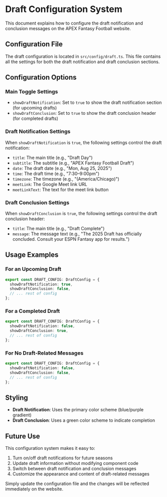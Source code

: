 # Draft Configuration System

This document explains how to configure the draft notification and conclusion messages on the APEX Fantasy Football website.

## Configuration File

The draft configuration is located in `src/config/draft.ts`. This file contains all the settings for both the draft notification and draft conclusion sections.

## Configuration Options

### Main Toggle Settings

- `showDraftNotification`: Set to `true` to show the draft notification section (for upcoming drafts)
- `showDraftConclusion`: Set to `true` to show the draft conclusion header (for completed drafts)

### Draft Notification Settings

When `showDraftNotification` is `true`, the following settings control the draft notification:

- `title`: The main title (e.g., "Draft Day")
- `subtitle`: The subtitle (e.g., "APEX Fantasy Football Draft")
- `date`: The draft date (e.g., "Mon, Aug 25, 2025")
- `time`: The draft time (e.g., "7:30–9:00pm")
- `timezone`: The timezone (e.g., "(America/Chicago)")
- `meetLink`: The Google Meet link URL
- `meetLinkText`: The text for the meet link button

### Draft Conclusion Settings

When `showDraftConclusion` is `true`, the following settings control the draft conclusion header:

- `title`: The main title (e.g., "Draft Complete")
- `message`: The message text (e.g., "The 2025 Draft has officially concluded. Consult your ESPN Fantasy app for results.")

## Usage Examples

### For an Upcoming Draft

```typescript
export const DRAFT_CONFIG: DraftConfig = {
  showDraftNotification: true,
  showDraftConclusion: false,
  // ... rest of config
};
```

### For a Completed Draft

```typescript
export const DRAFT_CONFIG: DraftConfig = {
  showDraftNotification: false,
  showDraftConclusion: true,
  // ... rest of config
};
```

### For No Draft-Related Messages

```typescript
export const DRAFT_CONFIG: DraftConfig = {
  showDraftNotification: false,
  showDraftConclusion: false,
  // ... rest of config
};
```

## Styling

- **Draft Notification**: Uses the primary color scheme (blue/purple gradient)
- **Draft Conclusion**: Uses a green color scheme to indicate completion

## Future Use

This configuration system makes it easy to:
1. Turn on/off draft notifications for future seasons
2. Update draft information without modifying component code
3. Switch between draft notification and conclusion messages
4. Customize the appearance and content of draft-related messages

Simply update the configuration file and the changes will be reflected immediately on the website.
